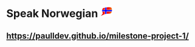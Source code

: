 # Speak Norwegian ![Speak Norwegian](favicon-32x32.png)
## https://paulldev.github.io/milestone-project-1/